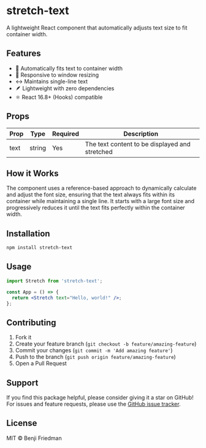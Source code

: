 # stretch-text

A lightweight React component that automatically adjusts text size to fit container width.

## Features

- 📏 Automatically fits text to container width
- 📱 Responsive to window resizing
- ↔️ Maintains single-line text
- 🪶 Lightweight with zero dependencies
- ⚛️ React 16.8+ (Hooks) compatible

## Props

| Prop | Type | Required | Description |
|------|------|----------|-------------|
| text | string | Yes | The text content to be displayed and stretched |

## How it Works

The component uses a reference-based approach to dynamically calculate and adjust the font size, ensuring that the text always fits within its container while maintaining a single line. It starts with a large font size and progressively reduces it until the text fits perfectly within the container width.

## Installation

```bash
npm install stretch-text
```

## Usage

```jsx
import Stretch from 'stretch-text';

const App = () => {
  return <Stretch text="Hello, world!" />;
};
```

## Contributing

1. Fork it
2. Create your feature branch (`git checkout -b feature/amazing-feature`)
3. Commit your changes (`git commit -m 'Add amazing feature'`)
4. Push to the branch (`git push origin feature/amazing-feature`)
5. Open a Pull Request

## Support

If you find this package helpful, please consider giving it a star on GitHub! For issues and feature requests, please use the [GitHub issue tracker](https://github.com/yourusername/react-text-stretch/issues).

## License

MIT © Benji Friedman

